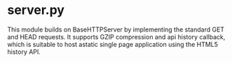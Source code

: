 # server.py
This module builds on BaseHTTPServer by implementing the standard GET and HEAD requests. It supports GZIP compression and api history callback, which is suitable to host astatic single page application using the HTML5 history API.
